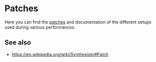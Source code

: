 # Patches

Here you can find the [patches](../doc/patching.md) and documentation of the different setups used during various performances.

## See also

- <https://en.wikipedia.org/wiki/Synthesizer#Patch>
